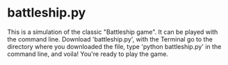 # battleship.py
This is a simulation of the classic "Battleship game". It can be played with the command line. Download 'battleship.py', with the Terminal go to the directory where you downloaded the file, type 'python battleship.py' in the command line, and voila! You're ready to play the game.
